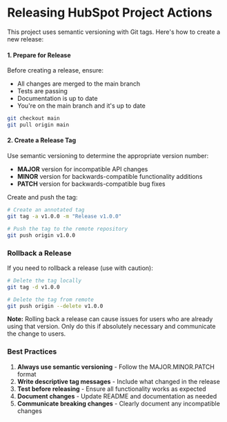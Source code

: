 # Releasing HubSpot Project Actions

This project uses semantic versioning with Git tags. Here's how to create a new release:

#### 1. Prepare for Release

Before creating a release, ensure:

- All changes are merged to the main branch
- Tests are passing
- Documentation is up to date
- You're on the main branch and it's up to date

```bash
git checkout main
git pull origin main
```

#### 2. Create a Release Tag

Use semantic versioning to determine the appropriate version number:

- **MAJOR** version for incompatible API changes
- **MINOR** version for backwards-compatible functionality additions
- **PATCH** version for backwards-compatible bug fixes

Create and push the tag:

```bash
# Create an annotated tag
git tag -a v1.0.0 -m "Release v1.0.0"

# Push the tag to the remote repository
git push origin v1.0.0
```

### Rollback a Release

If you need to rollback a release (use with caution):

```bash
# Delete the tag locally
git tag -d v1.0.0

# Delete the tag from remote
git push origin --delete v1.0.0
```

**Note:** Rolling back a release can cause issues for users who are already using that version. Only do this if absolutely necessary and communicate the change to users.

### Best Practices

1. **Always use semantic versioning** - Follow the MAJOR.MINOR.PATCH format
2. **Write descriptive tag messages** - Include what changed in the release
3. **Test before releasing** - Ensure all functionality works as expected
4. **Document changes** - Update README and documentation as needed
5. **Communicate breaking changes** - Clearly document any incompatible changes
